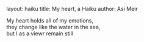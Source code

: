 layout: haiku
title: My heart, a Haiku
author: Asi Meir

My heart holds all of my emotions,<br>
they change like the water in the sea,<br>
but I as a viewr remain still<br>